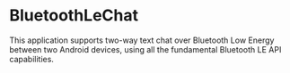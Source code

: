 # BluetoothLeChat
This application supports two-way text chat over Bluetooth Low Energy between two Android devices, using all the fundamental Bluetooth LE API capabilities.
